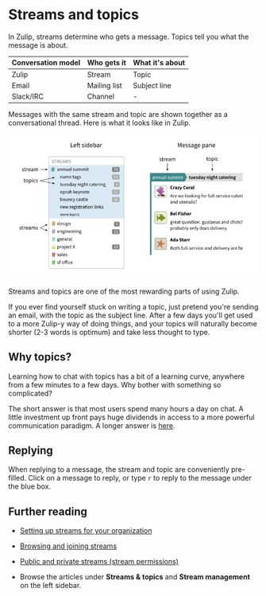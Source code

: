 # Streams and topics

In Zulip, streams determine who gets a message. Topics tell you what the
message is about.

| Conversation model | Who gets it | What it's about
|---|---|---
| Zulip | Stream | Topic
| Email | Mailing list | Subject line
| Slack/IRC | Channel | -

Messages with the same stream and topic are shown together as a
conversational thread. Here is what it looks like in Zulip.

![](/static/images/help/streams-and-topics.png)

Streams and topics are one of the most rewarding parts of using Zulip.

If you ever find yourself stuck on writing a topic, just pretend you're
sending an email, with the topic as the subject line. After a few days
you'll get used to a more Zulip-y way of doing things, and your topics will
naturally become shorter (2-3 words is optimum) and take less thought to type.

## Why topics?

Learning how to chat with topics has a bit of a learning curve, anywhere
from a few minutes to a few days. Why bother with something so
complicated?

The short answer is that most users spend many hours a day on chat. A little
investment up front pays huge dividends in access to a more powerful
communication paradigm.
A longer answer is [here](https://zulipchat.com/why-zulip).

## Replying

When replying to a message, the stream and topic are conveniently
pre-filled. Click on a message to reply, or type `r` to reply to the message
under the blue box.

## Further reading

* [Setting up streams for your organization](/help/getting-your-organization-started-with-zulip#create-streams)

* [Browsing and joining streams](/help/browse-and-subscribe-to-streams)

* [Public and private streams (stream permissions)](/help/stream-permissions)

* Browse the articles under **Streams & topics** and
  **Stream management** on the left sidebar.
